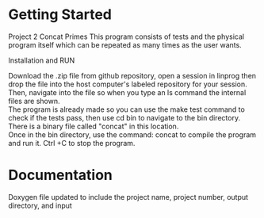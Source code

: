 Getting Started
===============

Project 2 Concat Primes
This program consists of tests and the physical program itself which can be repeated as many times as the user wants.


Installation and RUN

Download the .zip file from github repository, open a session in linprog then drop the file into the host computer's labeled repository for your session.  
Then, navigate into the file so when you type an ls command the internal files are shown.  
The program is already made so you can use the make test command to check if the tests pass, then use cd bin to navigate to the bin directory.  
There is a binary file called "concat" in this location.  
Once in the bin directory, use the command: concat to compile the program and run it.  Ctrl +C to stop the program.

Documentation
=============

Doxygen file updated to include the project name, project number, output directory, and input
